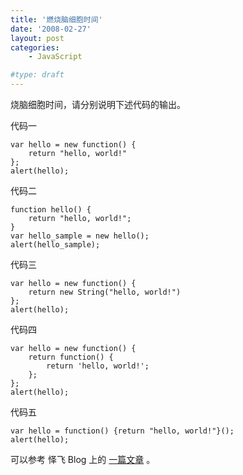 ```yaml
---
title: '燃烧脑细胞时间'
date: '2008-02-27'
layout: post
categories:
    - JavaScript

#type: draft
---
```


烧脑细胞时间，请分别说明下述代码的输出。

代码一

```
var hello = new function() {
    return "hello, world!"
}; 
alert(hello);
```

代码二

```
function hello() {
    return "hello, world!";
}
var hello_sample = new hello();
alert(hello_sample);
```

代码三

```
var hello = new function() {
    return new String("hello, world!")
};
alert(hello);
```

代码四

```
var hello = new function() {
    return function() {
        return 'hello, world!';
    };
};
alert(hello);
```

代码五

```
var hello = function() {return "hello, world!"}();
alert(hello);
```

可以参考 怿飞 Blog 上的 [一篇文章](http://www.planabc.net/article.asp?id=189) 。
